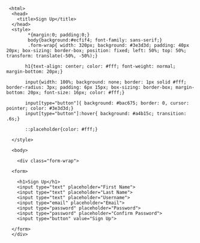 <!DOCTYPE html>
     <html> 
      <head>
        <title>Sign Up</title>
      </head>
      <style>
            *{margin:0; padding:0;}   
            body{background:#ecfif4; font-family: sans-serif;}
            .form-wrap{ width: 320px; background: #3e3d3d; padding: 40px 20px; box-sizing: border-box; position: fixed; left: 50%; top: 50%; transform: translate(-50%, -50%);}
           
           h1{text-align: center; color: #fff; font-weight: normal; margin-bottom: 20px;}
           
           input{width: 100%; background: none; border: 1px solid #fff; border-radius: 3px; padding: 6px 15px; box-sizing: border-box; margin-bottom: 20px; font-size: 16px; color: #fff;}
           
           input[type="button"]{ background: #bac675; border: 0, cursor: pointer; color: #3e3d3d;}
           input[type="button"]:hover{ background: #a4b15c; transition: .6s;}
           
           ::placeholder{color: #fff;}
      
      </style>
      
      <body>
      
        <div class="form-wrap">
      
      <form>
      
        <h1>Sign Up</h1>
        <input type="text" placeholder="First Name">
        <input type="text" placeholder="Last Name">
        <input type="text" placeholder="Username">
        <input type="email" placeholder="Email">
        <input type="password" placeholder="Password">
        <input type="password" placeholder="Confirm Password">
        <input type="button" value="Sign Up">
   
      </form>
      </div>
 </body>
 </html>

